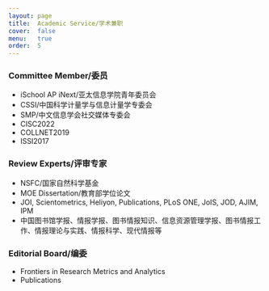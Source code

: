 ```yaml
---
layout: page
title:  Academic Service/学术兼职
cover:  false
menu:   true
order:  5
---
```


### Committee Member/委员
* iSchool AP iNext/亚太信息学院青年委员会
* CSSI/中国科学计量学与信息计量学专委会
* SMP/中文信息学会社交媒体专委会
* CISC2022
* COLLNET2019
* ISSI2017

### Review Experts/评审专家
* NSFC/国家自然科学基金
* MOE Dissertation/教育部学位论文
* JOI, Scientometrics, Heliyon, Publications, PLoS ONE, JoIS, JOD, AJIM, IPM
* 中国图书馆学报、情报学报、图书情报知识、信息资源管理学报、图书情报工作、情报理论与实践、情报科学、现代情报等

### Editorial Board/编委
* Frontiers in Research Metrics and Analytics
* Publications




